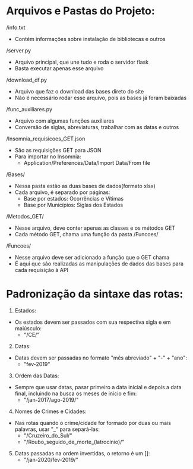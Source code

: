 # Arquivos e Pastas do Projeto: 

/info.txt   
- Contém informações sobre instalação de bibliotecas e outros

/server.py  
- Arquivo principal, que une tudo e roda o servidor flask
- Basta executar apenas esse arquivo

/download_df.py 
- Arquivo que faz o download das bases direto do site
- Não é necessário rodar esse arquivo, pois as bases já foram baixadas

/func_auxiliares.py 
- Arquivo com algumas funções auxiliares
- Conversão de siglas, abreviaturas, trabalhar com as datas e outros

/Insomnia_requisicoes_GET.json  
- São as requisições GET para JSON
- Para importar no Insomnia: 
    - Application/Preferences/Data/Import Data/From file

/Bases/ 
- Nessa pasta estão as duas bases de dados(formato xlsx)
- Cada arquivo, é separado por páginas:
    - Base por estados: Ocorrências e Vítimas
    - Base por Municípios: Siglas dos Estados

/Metodos_GET/   
- Nesse arquivo, deve conter apenas as classes e os métodos GET
- Cada método GET, chama uma função da pasta /Funcoes/

/Funcoes/   
- Nesse arquivo deve ser adicionado a função que o GET chama
- É aqui que são realizadas as manipulações de dados das bases para cada requisição à API


# Padronização da sintaxe das rotas:

1. Estados:
    
- Os estados devem ser passados com sua respectiva sigla e em maiúsculo:
    - "/CE/"


2. Datas:
    
- Datas devem ser passadas no formato "mês abreviado" + "-" + "ano":
    - "fev-2019"
    

3. Ordem das Datas:
    
- Sempre que usar datas, pasar primeiro a data inicial e depois a data final, incluindo na busca os meses de início e fim:
    - "/jan-2017/ago-2019/"


4. Nomes de Crimes e Cidades:

- Nas rotas quando o crime/cidade for formado por duas ou mais palavras, usar "_" para separá-las:
    - "/Cruzeiro_do_Sul/"
    - "/Roubo_seguido_de_morte_(latrocínio)/"
    

5. Datas passadas na ordem invertidas, o retorno é um []:
    - "/jan-2020/fev-2019/"

